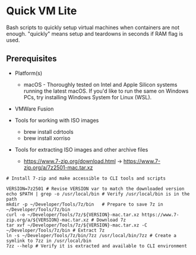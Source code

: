 # Quick VM Lite

Bash scripts to quickly setup virtual machines when containers are not enough. "quickly" means setup and teardowns in seconds if RAM flag is used.

## Prerequisites

* Platform(s)
    * macOS - Thoroughly tested on Intel and Apple Silicon systems running the latest macOS.  If you'd like to run the same on Windows PCs, try installing Windows System for Linux (WSL).

* VMWare Fusion

* Tools for working with ISO images
    * brew install cdrtools
    * brew install xorriso

* Tools for extracting ISO images and other archive files
    * https://www.7-zip.org/download.html
        -> https://www.7-zip.org/a/7z2501-mac.tar.xz

```
# Install 7-zip and make accessible to CLI tools and scripts

VERSION=7z2501 # Revise VERSION var to match the downloaded version
echo $PATH | grep -o /usr/local/bin # Verify /usr/local/bin is in the path
mkdir -p ~/Developer/Tools/7z/bin   # Prepare to save 7z in ~/Developer/Tools/7z/bin
curl -o ~/Developer/Tools/7z/${VERSION}-mac.tar.xz https://www.7-zip.org/a/${VERSION}-mac.tar.xz # Download 7z
tar xvf ~/Developer/Tools/7z/${VERSION}-mac.tar.xz -C ~/Developer/Tools/7z/bin # Extract 7z
ln -s ~/Developer/Tools/7z/bin/7zz /usr/local/bin/7zz # Create a symlink to 7zz in /usr/local/bin
7zz --help # Verify it is extracted and available to CLI environment
```
